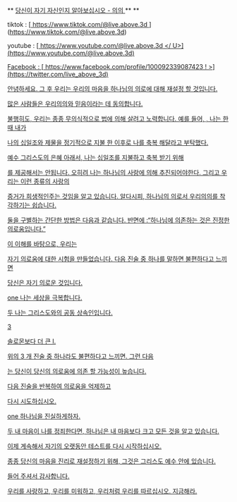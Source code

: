 ** <u> 당신이 자기 자신인지 알아보십시오 - 의의 </u> ** **

tiktok :
[<u> https://www.tiktok.com/@live.above.3d </u >] (https://www.tiktok.com/@live.above.3d)

youtube :
[<u> https://www.youtube.com/@live.above.3d </ U>] (https://www.youtube.com/@live.above.3d)

Facebook :
[<U> https://www.facebook.com/profile/100092339087423 </u> ! >] (https://twitter.com/live_above_3d)

안녕하세요. 그 후 우리는
우리의 마음을 하나님의 의로에 대해 재설정 할 것입니다.

많은 사람들은 우리의의와 믿음이라는 데 동의합니다.

불행히도, 우리는 종종 무의식적으로 법에 의해 살려고 노력합니다. 예를 들어,
, 나는 한때 내가

나의 십일조와 제물을 정기적으로 지불 한 이후로 나를 축복 해달라고 부탁했다.

예수 그리스도의 은혜 아래서, 나는 십일조를 지불하고 축복 받기 위해

를 제공해서는 안됩니다.
오히려 나는 하나님의 사랑에 의해 추진되어야한다. 그리고 우리는 이런 종류의 사랑의

증거가 희생적인주는 것임을 알고 있습니다.
알다시피, 하나님의 의로서 우리의의를 착각하기는 쉽습니다.

둘을 구별하는 간단한 방법은 다음과 같습니다. 반면에
:“하나님에 의존하는 것은 진정한 의로움입니다.”

이 이해를 바탕으로, 우리는

자기 의로움에 대한 시험을 만들었습니다.
다음 진술 중 하나를 말하면 불편하다고 느끼면

당신은 자기 의로운 것입니다.

one
나는 세상을 극복합니다.

두
나는 그리스도와의 공동 상속인입니다.

3

솔로몬보다 더 큰 I.

위의 3 개 진술 중 하나라도 불편하다고 느끼면. 그런 다음

는 당신이 당신의 의로움에 의존 할 가능성이 높습니다.

다음 진술을 반복하여 의로움을 억제하고

다시 시도하십시오.

one
하나님을 진실하게하자.

두
내 마음이 나를 정죄한다면, 하나님은 내 마음보다 크고 모든 것을 알고 있습니다.

이제 계속해서 자기의 오랫동안 테스트를 다시 시작하십시오.

종종 당신의 마음을 진리로 재설정하기 위해, 그것은 그리스도 예수 안에 있습니다.

들어 주셔서 감사합니다.

우리를 사랑하고, 우리를 미워하고, 우리처럼 우리를 따르십시오. 지금해라.



